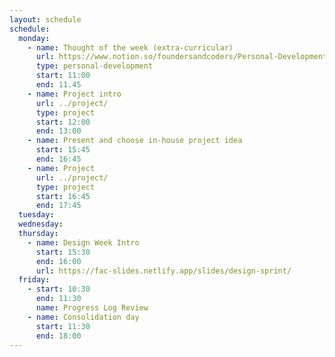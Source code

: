 ```yaml
---
layout: schedule
schedule:
  monday:
    - name: Thought of the week (extra-curricular)
      url: https://www.notion.so/foundersandcoders/Personal-Development-91fe75c7e2cc4f989954108729a2c834
      type: personal-development
      start: 11:00
      end: 11.45
    - name: Project intro
      url: ../project/
      type: project
      start: 12:00
      end: 13:00
    - name: Present and choose in-house project idea
      start: 15:45
      end: 16:45
    - name: Project
      url: ../project/
      type: project
      start: 16:45
      end: 17:45
  tuesday:
  wednesday:
  thursday:
    - name: Design Week Intro
      start: 15:30
      end: 16:00
      url: https://fac-slides.netlify.app/slides/design-sprint/
  friday:
    - start: 10:30
      end: 11:30
      name: Progress Log Review
    - name: Consolidation day
      start: 11:30
      end: 18:00
---
```

